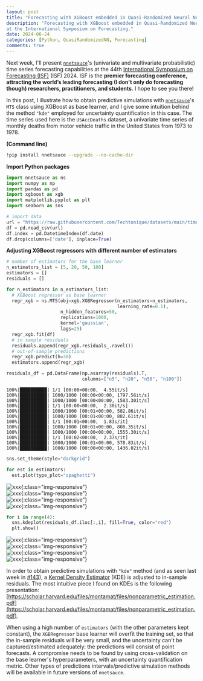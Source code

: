```yaml
---
layout: post
title: "Forecasting with XGBoost embedded in Quasi-Randomized Neural Networks"
description: "Forecasting with XGBoost embedded in Quasi-Randomized Neural Networks
at the International Symposium on Forecasting."
date: 2024-06-24
categories: [Python, QuasiRandomizedNN, Forecasting]
comments: true
---
```


Next week, I'll present [`nnetsauce`](https://github.com/Techtonique/nnetsauce)'s  (univariate and multivariate probabilistic) time series forecasting capabilities at the 44th [International Symposium on Forecasting (ISF)](https://isf.forecasters.org/) (ISF) 2024. ISF is the **premier forecasting conference, attracting the world’s leading forecasting (I don't only do forecasting though) researchers, practitioners, and students**. I hope to see you there!

In this post, I illustrate how to obtain predictive simulations with [`nnetsauce`](https://github.com/Techtonique/nnetsauce)'s `MTS` class using XGBoost as base learner, and I give some intuition behind the method `"kde"` employed for uncertainty quantification in this case. The time series used here is the `USAccDeaths` dataset, a univariate time series of monthly deaths from motor vehicle traffic in the United States from 1973 to 1978.


**(Command line)**

```bash
!pip install nnetsauce --upgrade --no-cache-dir
```

**Import Python packages**

```python
import nnetsauce as ns
import numpy as np
import pandas as pd
import xgboost as xgb
import matplotlib.pyplot as plt
import seaborn as sns

# import data 
url = "https://raw.githubusercontent.com/Techtonique/datasets/main/time_series/univariate/USAccDeaths.csv"
df = pd.read_csv(url)
df.index = pd.DatetimeIndex(df.date)
df.drop(columns=['date'], inplace=True)
```

**Adjusting XGBoost regressors with different number of estimators**

```python
# number of estimators for the base learner
n_estimators_list = [5, 20, 50, 100]
estimators = []
residuals = []

for n_estimators in n_estimators_list:
  # XGBoost regressor as base learner
  regr_xgb = ns.MTS(obj=xgb.XGBRegressor(n_estimators=n_estimators,
                                         learning_rate=0.1),
                    n_hidden_features=50,
                    replications=1000,
                    kernel='gaussian',
                    lags=25)
  regr_xgb.fit(df)
  # in sample residuals 
  residuals.append(regr_xgb.residuals_.ravel())
  # out-of-sample predictions
  regr_xgb.predict(h=30)
  estimators.append(regr_xgb)

residuals_df = pd.DataFrame(np.asarray(residuals).T,
                            columns=["n5", "n20", "n50", "n100"])
```

    100%|██████████| 1/1 [00:00<00:00,  4.55it/s]
    100%|██████████| 1000/1000 [00:00<00:00, 1797.56it/s]
    100%|██████████| 1000/1000 [00:00<00:00, 1583.30it/s]
    100%|██████████| 1/1 [00:00<00:00,  2.30it/s]
    100%|██████████| 1000/1000 [00:01<00:00, 582.86it/s]
    100%|██████████| 1000/1000 [00:01<00:00, 882.61it/s]
    100%|██████████| 1/1 [00:01<00:00,  1.83s/it]
    100%|██████████| 1000/1000 [00:01<00:00, 808.35it/s]
    100%|██████████| 1000/1000 [00:00<00:00, 1555.30it/s]
    100%|██████████| 1/1 [00:02<00:00,  2.37s/it]
    100%|██████████| 1000/1000 [00:01<00:00, 578.83it/s]
    100%|██████████| 1000/1000 [00:00<00:00, 1436.02it/s]



```python
sns.set_theme(style="darkgrid")

for est in estimators:
  est.plot(type_plot="spaghetti")
```

![xxx]({{base}}/images/2024-06-24/2024-06-24-image1.png){:class="img-responsive"}  
![xxx]({{base}}/images/2024-06-24/2024-06-24-image2.png){:class="img-responsive"}  
![xxx]({{base}}/images/2024-06-24/2024-06-24-image3.png){:class="img-responsive"}  
![xxx]({{base}}/images/2024-06-24/2024-06-24-image4.png){:class="img-responsive"}          

```python
for i in range(4):
  sns.kdeplot(residuals_df.iloc[:,i], fill=True, color="red")
  plt.show()
```

![xxx]({{base}}/images/2024-06-24/2024-06-24-image5.png){:class="img-responsive"}  
![xxx]({{base}}/images/2024-06-24/2024-06-24-image6.png){:class="img-responsive"}  
![xxx]({{base}}/images/2024-06-24/2024-06-24-image7.png){:class="img-responsive"}  
![xxx]({{base}}/images/2024-06-24/2024-06-24-image8.png){:class="img-responsive"}              

In order to obtain predictive simulations with `"kde"` method (and as seen last week in [#143](https://thierrymoudiki.github.io/blog/#list-posts)), a [Kernel Density Estimator](https://en.wikipedia.org/wiki/Kernel_density_estimation) (KDE) is adjusted to in-sample residuals. The most intuitive piece I found on KDEs is the following presentation: [https://scholar.harvard.edu/files/montamat/files/nonparametric_estimation.pdf](https://scholar.harvard.edu/files/montamat/files/nonparametric_estimation.pdf).

When using a high number of `estimators` (with the other parameters kept constant), the `XGBRegressor` base learner will overfit the training set, so that the in-sample residuals will be very small, and the uncertainty can't be captured/estimated adequately: the predictions will consist of point forecasts. A compromise needs to be found by using cross-validation on the base learner's hyperparameters, with an uncertainty quantification metric. Other types of predictions intervals/predictive simulation methods will be available in future versions of `nnetsauce`. 